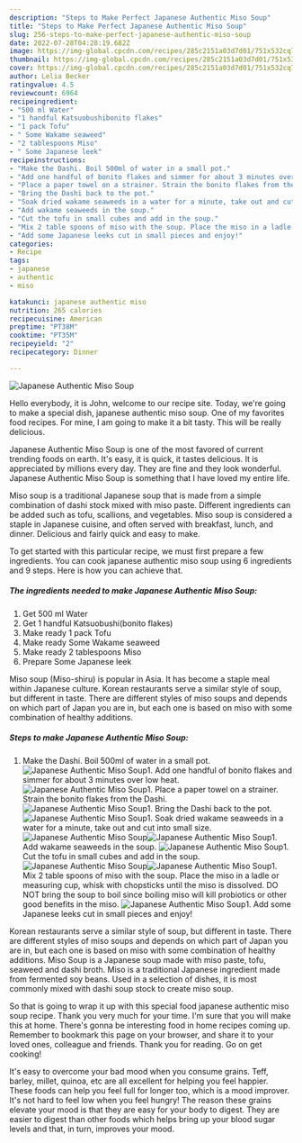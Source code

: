 ```yaml
---
description: "Steps to Make Perfect Japanese Authentic Miso Soup"
title: "Steps to Make Perfect Japanese Authentic Miso Soup"
slug: 256-steps-to-make-perfect-japanese-authentic-miso-soup
date: 2022-07-28T04:28:19.682Z
image: https://img-global.cpcdn.com/recipes/285c2151a03d7d01/751x532cq70/japanese-authentic-miso-soup-recipe-main-photo.jpg
thumbnail: https://img-global.cpcdn.com/recipes/285c2151a03d7d01/751x532cq70/japanese-authentic-miso-soup-recipe-main-photo.jpg
cover: https://img-global.cpcdn.com/recipes/285c2151a03d7d01/751x532cq70/japanese-authentic-miso-soup-recipe-main-photo.jpg
author: Lelia Becker
ratingvalue: 4.5
reviewcount: 6964
recipeingredient:
- "500 ml Water"
- "1 handful Katsuobushibonito flakes"
- "1 pack Tofu"
- " Some Wakame seaweed"
- "2 tablespoons Miso"
- " Some Japanese leek"
recipeinstructions:
- "Make the Dashi. Boil 500ml of water in a small pot."
- "Add one handful of bonito flakes and simmer for about 3 minutes over low heat."
- "Place a paper towel on a strainer. Strain the bonito flakes from the Dashi."
- "Bring the Dashi back to the pot."
- "Soak dried wakame seaweeds in a water for a minute, take out and cut into small size."
- "Add wakame seaweeds in the soup."
- "Cut the tofu in small cubes and add in the soup."
- "Mix 2 table spoons of miso with the soup. Place the miso in a ladle or measuring cup, whisk with chopsticks until the miso is dissolved. DO NOT bring the soup to boil since boiling miso will kill probiotics or other good benefits in the miso."
- "Add some Japanese leeks cut in small pieces and enjoy!"
categories:
- Recipe
tags:
- japanese
- authentic
- miso

katakunci: japanese authentic miso 
nutrition: 265 calories
recipecuisine: American
preptime: "PT38M"
cooktime: "PT35M"
recipeyield: "2"
recipecategory: Dinner

---
```



![Japanese Authentic Miso Soup](https://img-global.cpcdn.com/recipes/285c2151a03d7d01/751x532cq70/japanese-authentic-miso-soup-recipe-main-photo.jpg)

Hello everybody, it is John, welcome to our recipe site. Today, we're going to make a special dish, japanese authentic miso soup. One of my favorites food recipes. For mine, I am going to make it a bit tasty. This will be really delicious.

Japanese Authentic Miso Soup is one of the most favored of current trending foods on earth. It's easy, it is quick, it tastes delicious. It is appreciated by millions every day. They are fine and they look wonderful. Japanese Authentic Miso Soup is something that I have loved my entire life.

Miso soup is a traditional Japanese soup that is made from a simple combination of dashi stock mixed with miso paste. Different ingredients can be added such as tofu, scallions, and vegetables. Miso soup is considered a staple in Japanese cuisine, and often served with breakfast, lunch, and dinner. Delicious and fairly quick and easy to make.


To get started with this particular recipe, we must first prepare a few ingredients. You can cook japanese authentic miso soup using 6 ingredients and 9 steps. Here is how you can achieve that.

<!--inarticleads1-->

##### The ingredients needed to make Japanese Authentic Miso Soup:

1. Get 500 ml Water
1. Get 1 handful Katsuobushi(bonito flakes)
1. Make ready 1 pack Tofu
1. Make ready  Some Wakame seaweed
1. Make ready 2 tablespoons Miso
1. Prepare  Some Japanese leek


Miso soup (Miso-shiru) is popular in Asia. It has become a staple meal within Japanese culture. Korean restaurants serve a similar style of soup, but different in taste. There are different styles of miso soups and depends on which part of Japan you are in, but each one is based on miso with some combination of healthy additions. 

<!--inarticleads2-->

##### Steps to make Japanese Authentic Miso Soup:

1. Make the Dashi. Boil 500ml of water in a small pot.
<img src="//assets-global.cpcdn.com/assets/icons/button_play-2c75c40dde080a61004c1f40b05d8f140eaff45d7e9e6481dc71c63d2e7c4909.png" alt="Japanese Authentic Miso Soup">1. Add one handful of bonito flakes and simmer for about 3 minutes over low heat.
<img src="//assets-global.cpcdn.com/assets/icons/button_play-2c75c40dde080a61004c1f40b05d8f140eaff45d7e9e6481dc71c63d2e7c4909.png" alt="Japanese Authentic Miso Soup">1. Place a paper towel on a strainer. Strain the bonito flakes from the Dashi.
<img src="//assets-global.cpcdn.com/assets/icons/button_play-2c75c40dde080a61004c1f40b05d8f140eaff45d7e9e6481dc71c63d2e7c4909.png" alt="Japanese Authentic Miso Soup">1. Bring the Dashi back to the pot.
<img src="//assets-global.cpcdn.com/assets/icons/button_play-2c75c40dde080a61004c1f40b05d8f140eaff45d7e9e6481dc71c63d2e7c4909.png" alt="Japanese Authentic Miso Soup">1. Soak dried wakame seaweeds in a water for a minute, take out and cut into small size.
<img src="//assets-global.cpcdn.com/assets/icons/button_play-2c75c40dde080a61004c1f40b05d8f140eaff45d7e9e6481dc71c63d2e7c4909.png" alt="Japanese Authentic Miso Soup"><img src="//assets-global.cpcdn.com/assets/icons/button_play-2c75c40dde080a61004c1f40b05d8f140eaff45d7e9e6481dc71c63d2e7c4909.png" alt="Japanese Authentic Miso Soup">1. Add wakame seaweeds in the soup.
<img src="//assets-global.cpcdn.com/assets/icons/button_play-2c75c40dde080a61004c1f40b05d8f140eaff45d7e9e6481dc71c63d2e7c4909.png" alt="Japanese Authentic Miso Soup">1. Cut the tofu in small cubes and add in the soup.
<img src="//assets-global.cpcdn.com/assets/icons/button_play-2c75c40dde080a61004c1f40b05d8f140eaff45d7e9e6481dc71c63d2e7c4909.png" alt="Japanese Authentic Miso Soup"><img src="//assets-global.cpcdn.com/assets/icons/button_play-2c75c40dde080a61004c1f40b05d8f140eaff45d7e9e6481dc71c63d2e7c4909.png" alt="Japanese Authentic Miso Soup">1. Mix 2 table spoons of miso with the soup. Place the miso in a ladle or measuring cup, whisk with chopsticks until the miso is dissolved. DO NOT bring the soup to boil since boiling miso will kill probiotics or other good benefits in the miso.
<img src="//assets-global.cpcdn.com/assets/icons/button_play-2c75c40dde080a61004c1f40b05d8f140eaff45d7e9e6481dc71c63d2e7c4909.png" alt="Japanese Authentic Miso Soup">1. Add some Japanese leeks cut in small pieces and enjoy!


Korean restaurants serve a similar style of soup, but different in taste. There are different styles of miso soups and depends on which part of Japan you are in, but each one is based on miso with some combination of healthy additions. Miso Soup is a Japanese soup made with miso paste, tofu, seaweed and dashi broth. Miso is a traditional Japanese ingredient made from fermented soy beans. Used in a selection of dishes, it is most commonly mixed with dashi soup stock to create miso soup. 

So that is going to wrap it up with this special food japanese authentic miso soup recipe. Thank you very much for your time. I'm sure that you will make this at home. There's gonna be interesting food in home recipes coming up. Remember to bookmark this page on your browser, and share it to your loved ones, colleague and friends. Thank you for reading. Go on get cooking!

It's easy to overcome your bad mood when you consume grains. Teff, barley, millet, quinoa, etc are all excellent for helping you feel happier. These foods can help you feel full for longer too, which is a mood improver. It's not hard to feel low when you feel hungry! The reason these grains elevate your mood is that they are easy for your body to digest. They are easier to digest than other foods which helps bring up your blood sugar levels and that, in turn, improves your mood.
